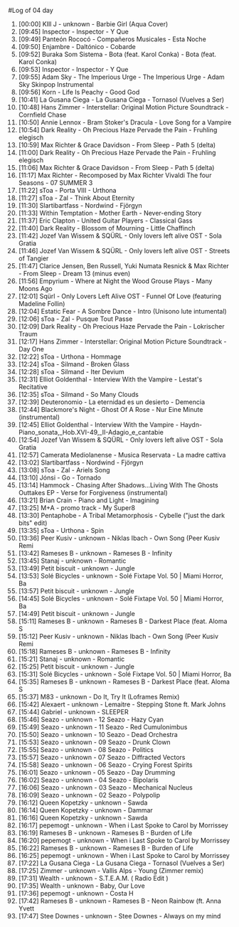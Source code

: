 #Log of 04 day

1. [00:00] KIll J - unknown - Barbie Girl (Aqua Cover)
1. [09:45] Inspector - Inspector - Y Que
1. [09:49] Panteón Rococó - Compañeros Musicales - Esta Noche
1. [09:50] Enjambre - Daltónico - Cobarde
1. [09:52] Buraka Som Sistema - Bota (feat. Karol Conka) - Bota (feat. Karol Conka)
1. [09:53] Inspector - Inspector - Y Que
1. [09:55] Adam Sky - The Imperious Urge - The Imperious Urge - Adam Sky Skinpop Instrumental
1. [09:56] Korn - Life Is Peachy - Good God
1. [10:41] La Gusana Ciega - La Gusana Ciega - Tornasol (Vuelves a Ser)
1. [10:48] Hans Zimmer - Interstellar: Original Motion Picture Soundtrack - Cornfield Chase
1. [10:50] Annie Lennox - Bram Stoker's Dracula - Love Song for a Vampire
1. [10:54] Dark Reality - Oh Precious Haze Pervade the Pain - Fruhling elegisch
1. [10:59] Max Richter & Grace Davidson - From Sleep - Path 5 (delta)
1. [11:00] Dark Reality - Oh Precious Haze Pervade the Pain - Fruhling elegisch
1. [11:06] Max Richter & Grace Davidson - From Sleep - Path 5 (delta)
1. [11:17] Max Richter - Recomposed by Max Richter Vivaldi The four Seasons - 07 SUMMER 3
1. [11:22] sToa - Porta VIII - Urthona
1. [11:27] sToa - Zal - Think About Eternity
1. [11:30] Slartibartfass - Nordwind - Fjörgyn
1. [11:33] Within Temptation - Mother Earth - Never-ending Story
1. [11:37] Eric Clapton - United Guitar Players - Classical Gass
1. [11:40] Dark Reality - Blossom of Mourning - Little Chaffinch
1. [11:42] Jozef Van Wissem & SQÜRL - Only lovers left alive OST - Sola Gratia
1. [11:46] Jozef Van Wissem & SQÜRL - Only lovers left alive OST - Streets of Tangier
1. [11:47] Clarice Jensen, Ben Russell, Yuki Numata Resnick & Max Richter - From Sleep - Dream 13 (minus even)
1. [11:56] Empyrium - Where at Night the Wood Grouse Plays - Many Moons Ago
1. [12:01] Sqürl - Only Lovers Left Alive OST - Funnel Of Love (featuring Madeline Follin)
1. [12:04] Estatic Fear - A Sombre Dance - Intro (Unisono lute intumental)
1. [12:06] sToa - Zal - Pusque Tout Passe
1. [12:09] Dark Reality - Oh Precious Haze Pervade the Pain - Lokrischer Traum
1. [12:17] Hans Zimmer - Interstellar: Original Motion Picture Soundtrack - Day One
1. [12:22] sToa - Urthona - Hommage
1. [12:24] sToa - Silmand - Broken Glass
1. [12:28] sToa - Silmand - Iter Devium
1. [12:31] Elliot Goldenthal - Interview With the Vampire - Lestat's Recitative
1. [12:35] sToa - Silmand - So Many Clouds
1. [12:39] Deuteronomio - La eternidad es un desierto - Demencia
1. [12:44] Blackmore's Night - Ghost Of A Rose - Nur Eine Minute (instrumental)
1. [12:45] Elliot Goldenthal - Interview With the Vampire - Haydn-Piano_sonata,_Hob.XVI-49,_II-Adagio_e_cantabie
1. [12:54] Jozef Van Wissem & SQÜRL - Only lovers left alive OST - Sola Gratia
1. [12:57] Camerata Mediolanense - Musica Reservata - La madre cattiva
1. [13:02] Slartibartfass - Nordwind - Fjörgyn
1. [13:08] sToa - Zal - Ariels Song
1. [13:10] Jónsi - Go - Tornado
1. [13:14] Hammock - Chasing After Shadows...Living With The Ghosts Outtakes EP - Verse for Forgiveness (instrumental)
1. [13:21] Brian Crain - Piano and Light - Imagining
1. [13:25] M+A - promo track - My Super8
1. [13:30] Pentaphobe - A Tribal Metamorphosis - Cybelle ("just the dark bits" edit)
1. [13:35] sToa - Urthona - Spin
1. [13:36] Peer Kusiv - unknown - Niklas Ibach - Own Song (Peer Kusiv Remi
1. [13:42] Rameses B - unknown - Rameses B - Infinity
1. [13:45] Stanaj - unknown - Romantic
1. [13:49] Petit biscuit - unknown - Jungle
1. [13:53] Solé Bicycles - unknown - Solé Fixtape Vol. 50 | Miami Horror, Ba
1. [13:57] Petit biscuit - unknown - Jungle
1. [14:45] Solé Bicycles - unknown - Solé Fixtape Vol. 50 | Miami Horror, Ba
1. [14:49] Petit biscuit - unknown - Jungle
1. [15:11] Rameses B - unknown - Rameses B - Darkest Place (feat. Aloma S
1. [15:12] Peer Kusiv - unknown - Niklas Ibach - Own Song (Peer Kusiv Remi
1. [15:18] Rameses B - unknown - Rameses B - Infinity
1. [15:21] Stanaj - unknown - Romantic
1. [15:25] Petit biscuit - unknown - Jungle
1. [15:31] Solé Bicycles - unknown - Solé Fixtape Vol. 50 | Miami Horror, Ba
1. [15:35] Rameses B - unknown - Rameses B - Darkest Place (feat. Aloma S
1. [15:37] M83 - unknown - Do It, Try It (Loframes Remix)
1. [15:42] Alexaert - unknown - Lemaitre - Stepping Stone ft. Mark Johns
1. [15:44] Gabriel - unknown - SLEEPER
1. [15:46] Seazo - unknown - 12 Seazo - Hazy Cyan
1. [15:49] Seazo - unknown - 11 Seazo - Red Cumulonimbus
1. [15:50] Seazo - unknown - 10 Seazo - Dead Orchestra
1. [15:53] Seazo - unknown - 09 Seazo - Drunk Clown
1. [15:55] Seazo - unknown - 08 Seazo - Politics
1. [15:57] Seazo - unknown - 07 Seazo - Diffracted Vectors
1. [15:58] Seazo - unknown - 06 Seazo - Crying Forest Spirits
1. [16:01] Seazo - unknown - 05 Seazo - Day Drumming
1. [16:02] Seazo - unknown - 04 Seazo - Bipolaris
1. [16:06] Seazo - unknown - 03 Seazo - Mechanical Nucleus
1. [16:09] Seazo - unknown - 02 Seazo - Polypolip
1. [16:12] Queen Kopetzky - unknown - Sawda
1. [16:14] Queen Kopetzky - unknown - Dammar
1. [16:16] Queen Kopetzky - unknown - Sawda
1. [16:17] pepemogt - unknown - When i Last Spoke to Carol by Morrissey
1. [16:19] Rameses B - unknown - Rameses B - Burden of Life
1. [16:20] pepemogt - unknown - When i Last Spoke to Carol by Morrissey
1. [16:22] Rameses B - unknown - Rameses B - Burden of Life
1. [16:25] pepemogt - unknown - When i Last Spoke to Carol by Morrissey
1. [17:22] La Gusana Ciega - La Gusana Ciega - Tornasol (Vuelves a Ser)
1. [17:25] Zimmer - unknown - Vallis Alps - Young (Zimmer remix)
1. [17:31] Wealth - unknown - S.T.E.A.M.  ( Radio Edit )
1. [17:35] Wealth - unknown - Baby, Our Love
1. [17:36] pepemogt - unknown - Costa H
1. [17:42] Rameses B - unknown - Rameses B - Neon Rainbow (ft. Anna Yvett
1. [17:47] Stee Downes - unknown - Stee Downes - Always on my mind
